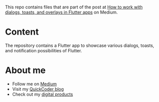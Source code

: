 This repo contains files that are part of the post at [How to work with dialogs, toasts, and overlays in Flutter apps](https://levelup.gitconnected.com/how-to-work-with-dialogs-toasts-and-overlays-in-flutter-apps-b53c5ce37aa6) on Medium.

# Content

The repository contains a Flutter app to showcase various dialogs, toasts, and notification possibilities of Flutter.

# About me

- Follow me on [Medium](https://xeladu.medium.com)
- Visit my [QuickCoder blog](https://quickcoder.org)
- Check out my [digital products](https://xeladu.gumroad.com)

